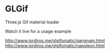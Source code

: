 GLGif
=====

Three.js Gif material loader

Watch it live for a usage example

http://www.jordiros.me/glgifomatic/gangnam.html
http://www.jordiros.me/glgifomatic/napoleon.html